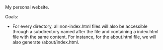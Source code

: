 My personal website.

Goals:
- For every directory, all non-index.html files will also be accessible through a subdirectory named after the file and containing a index.html file with the same content.  For instance, for the about.html file, we will also generate /about/index.html.

